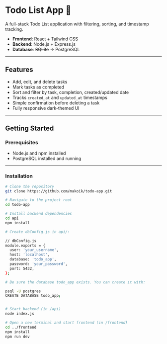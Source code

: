 # Todo List App 📝

A full-stack Todo List application with filtering, sorting, and timestamp tracking.

- **Frontend**: React + Tailwind CSS
- **Backend**: Node.js + Express.js
- **Database**: ~~SQLite~~ → PostgreSQL

---

## Features

- Add, edit, and delete tasks
- Mark tasks as completed
- Sort and filter by task, completion, created/updated date
- Tracks `created_at` and `updated_at` timestamps
- Simple confirmation before deleting a task
- Fully responsive dark-themed UI

---

## Getting Started

### Prerequisites

- Node.js and npm installed
- PostgreSQL installed and running

---

### Installation

```bash
# Clone the repository
git clone https://github.com/makoik/todo-app.git

# Navigate to the project root
cd todo-app

# Install backend dependencies
cd api
npm install

# Create dbConfig.js in api/:

// dbConfig.js
module.exports = {
  user: 'your_username',
  host: 'localhost',
  database: 'todo_app',
  password: 'your_password',
  port: 5432,
};

# Be sure the database todo_app exists. You can create it with:

psql -U postgres
CREATE DATABASE todo_app;


# Start backend (in /api)
node index.js

# Open a new terminal and start frontend (in /frontend)
cd ../frontend
npm install
npm run dev
